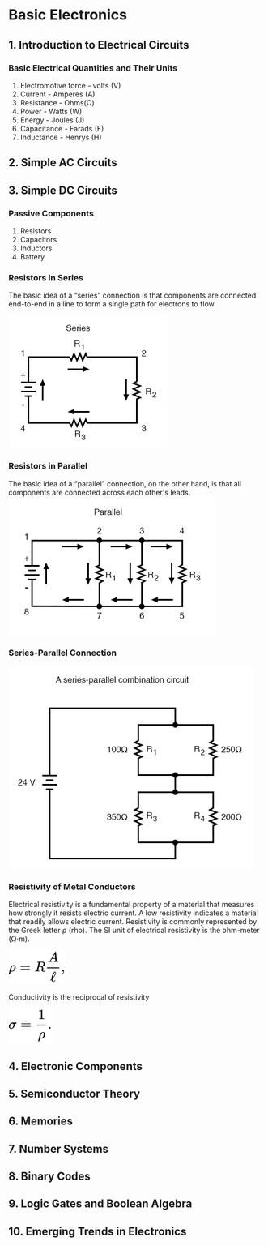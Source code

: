 # Basic Electronics

## 1. Introduction to Electrical Circuits

### Basic Electrical Quantities and Their Units
1. Electromotive force - volts (V)
2. Current - Amperes (A)
3. Resistance - Ohms(Ω)
4. Power - Watts (W)
5. Energy - Joules (J)
6. Capacitance - Farads (F)
7. Inductance - Henrys (H)

## 2. Simple AC Circuits
## 3. Simple DC Circuits
### Passive Components
1. Resistors
2. Capacitors
3. Inductors
4. Battery

### Resistors in Series
The basic idea of a “series” connection is that components are connected end-to-end in a line to form a single path for electrons to flow.

![](images/simple-series-circuit-image1.webp)

### Resistors in Parallel
 The basic idea of a “parallel” connection, on the other hand, is that all components are connected across each other's leads.
 ![](images/simple-parallel-circuit-image1.webp)

 ### Series-Parallel Connection
 ![](images/series-parallel-combination-circuits.webp)

### Resistivity of Metal Conductors

Electrical resistivity  is a fundamental property of a material that measures how strongly it resists electric current. A low resistivity indicates a material that readily allows electric current. Resistivity is commonly represented by the Greek letter ρ (rho). The SI unit of electrical resistivity is the ohm-meter (Ω⋅m).

![](images/resistivity.svg)

Conductivity is the reciprocal of resistivity

![](images/conductivity.svg)


## 4. Electronic Components


## 5. Semiconductor Theory

## 6. Memories

## 7. Number Systems

## 8. Binary Codes

## 9. Logic Gates and Boolean Algebra

## 10. Emerging Trends in Electronics